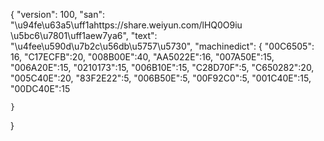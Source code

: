 {
    "version": 100,
    "san": "\u94fe\u63a5\uff1ahttps://share.weiyun.com/lHQ0O9iu \u5bc6\u7801\uff1aew7ya6",
    "text": "\u4fee\u590d\u7b2c\u56db\u5757\u5730",
    "machinedict": {
        "00C6505": 16,
        "C17ECFB":20,
        "008B00E":40,
        "AA5022E":16,
        "007A50E":15,
        "006A20E":15,
        "0210173":15,
        "006B10E":15,
        "C28D70F":5,
        "C650282":20,
        "005C40E":20,
        "83F2E22":5,
        "006B50E":5,
        "00F92C0":5,
        "001C40E":15,
        "00DC40E":15

    }
}
